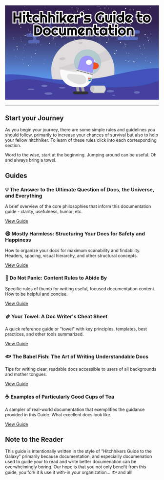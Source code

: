<p align="center">
  <img src="/assets/duck-in-space.png" />
  <hr>
</p>

## Start your Journey

As you begin your journey, there are some simple rules and guidelines you should follow, primarily to increase your chances of survival but also to help your fellow hitchhiker. To learn of these rules click into each corresponding section.

Word to the wise, start at the beginning. Jumping around can be useful. Oh and always bring a towel.

## Guides

### 💡 The Answer to the Ultimate Question of Docs, the Universe, and Everything

A brief overview of the core philosophies that inform this documentation guide - clarity, usefulness, humor, etc.

[View Guide]()

### 😄 Mostly Harmless: Structuring Your Docs for Safety and Happiness

How to organize your docs for maximum scanability and findability. Headers, spacing, visual hierarchy, and other structural concepts.

[View Guide]()

### 🦺 Do Not Panic: Content Rules to Abide By

Specific rules of thumb for writing useful, focused documentation content. How to be helpful and concise.

[View Guide]()

### 🫔 Your Towel: A Doc Writer's Cheat Sheet

A quick reference guide or "towel" with key principles, templates, best practices, and other tools summarized.

[View Guide]()

### 🐟 The Babel Fish: The Art of Writing Understandable Docs

Tips for writing clear, readable docs accessible to users of all backgrounds and mother tongues.

[View Guide]()

### ☕️ Examples of Particularly Good Cups of Tea

A sampler of real-world documentation that exemplifies the guidance provided in this Guide. What excellent docs look like.

[View Guide]()

## Note to the Reader

This guide is intentionally written in the style of "Hitchhikers Guide to the Galaxy" primarily because documentation, and especiallly documenation used to guide your to read and write better documenation can be overwhelmingly boring. Our hope is that you not only benefit from this guide, you fork it & use it with-in your organization... 🐟 and all!

